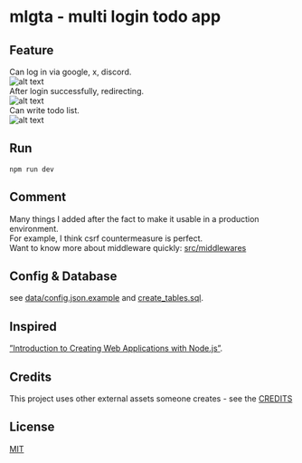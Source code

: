 # mlgta - multi login todo app

## Feature

Can log in via google, x, discord.  
![alt text](https://raw.githubusercontent.com/verazza/branding/refs/heads/master/repo/mlgta/login_form.png)  
After login successfully, redirecting.  
![alt text](https://raw.githubusercontent.com/verazza/branding/refs/heads/master/repo/mlgta/redirect.png)  
Can write todo list.  
![alt text](https://raw.githubusercontent.com/verazza/branding/refs/heads/master/repo/mlgta/todo.png)

## Run
```
npm run dev
```

## Comment
Many things I added after the fact to make it usable in a production environment.  
For example, I think csrf countermeasure is perfect.  
Want to know more about middleware quickly: [src/middlewares](src/middlewares)

## Config & Database
see [data/config.json.example](data/config.json.example) and [create_tables.sql](create_tables.sql).

## Inspired
[”Introduction to Creating Web Applications with Node.js”](https://zenn.dev/wkb/books/node-tutorial).  

## Credits
This project uses other external assets someone creates - see the [CREDITS](CREDITS)

## License
[MIT](LICENSE)
